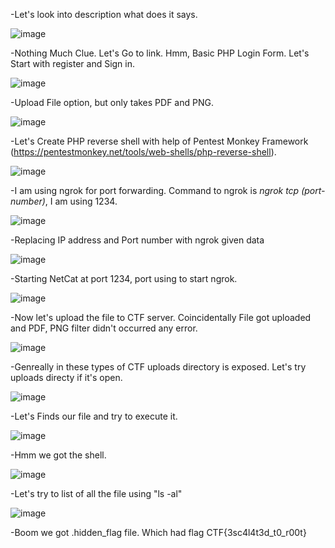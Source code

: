 -Let's look into description what does it says.

![image](https://github.com/user-attachments/assets/12b09a87-52b4-4e42-bdfe-cdb5b5522eab)

-Nothing Much Clue. Let's Go to link. Hmm, Basic PHP Login Form. Let's Start with register and Sign in.

![image](https://github.com/user-attachments/assets/e7d13fd9-ea2d-4097-be6c-f264d5560959)

-Upload File option, but only takes PDF and PNG.

![image](https://github.com/user-attachments/assets/9438037e-a1a8-489e-9e8e-903300a8d778)

-Let's Create PHP reverse shell with help of Pentest Monkey Framework (https://pentestmonkey.net/tools/web-shells/php-reverse-shell).

![image](https://github.com/user-attachments/assets/90f1768b-8b29-4862-b189-9558e4b50634)

-I am using ngrok for port forwarding. Command to ngrok is _ngrok tcp (port-number)_, I am using 1234.

![image](https://github.com/user-attachments/assets/9d986f3a-ba38-472f-8412-41e749342381)

-Replacing IP address and Port number with ngrok given data 

![image](https://github.com/user-attachments/assets/c356779f-0955-4ac9-a660-f4d7c60482c6)

-Starting NetCat at port 1234, port using to start ngrok.

![image](https://github.com/user-attachments/assets/779ee9a7-9edc-4fd2-b38c-024b343e77ae)

-Now let's upload the file to CTF server. Coincidentally File got uploaded and PDF, PNG filter didn't occurred any error.

![image](https://github.com/user-attachments/assets/e6b642dc-cd2c-4da0-8f69-d5d57c74a765)

-Genreally in these types of CTF uploads directory is exposed. Let's try uploads directy if it's open.

![image](https://github.com/user-attachments/assets/04985897-bab7-426c-a8fd-3f52f6ea1295)

-Let's Finds our file and try to execute it.

![image](https://github.com/user-attachments/assets/e44d58b2-2b85-460f-a117-6b6bc39d55c5)

-Hmm we got the shell.

![image](https://github.com/user-attachments/assets/f80274ac-3a57-49ad-8b0f-3e3301547f16)

-Let's try to list of all the file using "ls -al"

![image](https://github.com/user-attachments/assets/1367dd80-d641-4231-859a-26707c229bf4)

-Boom we got .hidden_flag file. Which had flag CTF{3sc4l4t3d_t0_r00t}

